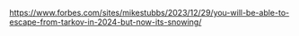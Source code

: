 https://www.forbes.com/sites/mikestubbs/2023/12/29/you-will-be-able-to-escape-from-tarkov-in-2024-but-now-its-snowing/
